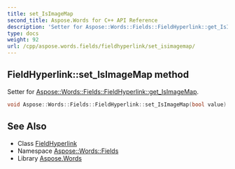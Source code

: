 ```yaml
---
title: set_IsImageMap
second_title: Aspose.Words for C++ API Reference
description: 'Setter for Aspose::Words::Fields::FieldHyperlink::get_IsImageMap.'
type: docs
weight: 92
url: /cpp/aspose.words.fields/fieldhyperlink/set_isimagemap/
---
```

## FieldHyperlink::set_IsImageMap method


Setter for [Aspose::Words::Fields::FieldHyperlink::get_IsImageMap](../get_isimagemap/).

```cpp
void Aspose::Words::Fields::FieldHyperlink::set_IsImageMap(bool value)
```

## See Also

* Class [FieldHyperlink](../)
* Namespace [Aspose::Words::Fields](../../)
* Library [Aspose.Words](../../../)
